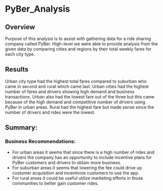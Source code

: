 # PyBer_Analysis

## Overview
Purpose of this analysis is to assist with gathering data for a ride sharing company called PyBer. High-level we were able to provide analysis from the given data by comparing cities and regions by their total weekly fares for each city type.

## Results
Urban city type had the highest total fares compared to suburban who came in second and rural which came last. Urban cities had the highest number of fares and drivers showing high demand and business transactions. Urban also had the lowest fare out of the three but this came because of the high demand and competitive number of drivers using PyBer in urban areas. Rural had the highest fare but made sense since the number of drivers and rides were the lowest.

## Summary:
### Business Recommendations:
- For urban areas it seems that since there is a high number of rides and drivers the company has an opportunity to include incentive plans for PyBer customers and drivers to obtain more business.
- For suburban areas it seems that lowering the fee could drive up customer acquisition and incentivize customers to use the app.
- For rural areas it could be useful utilize marketing efforts in those communities to better gain customer rides. 

